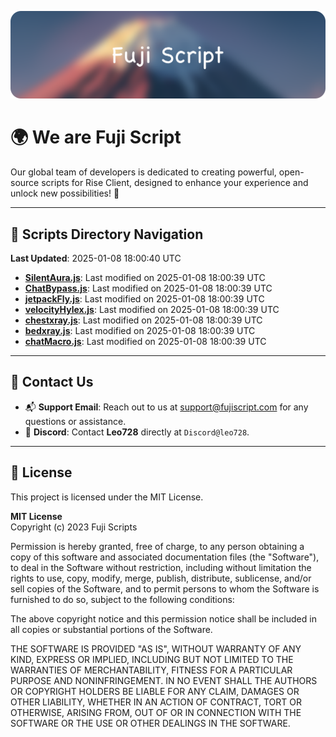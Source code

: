![Banner](.github/b.webp)

# 🌍 **We are Fuji Script**

Our global team of developers is dedicated to creating powerful, open-source scripts for Rise Client, designed to enhance your experience and unlock new possibilities! 🌟

---
<!-- SCRIPTS_NAVIGATION_START -->
## 📂 **Scripts Directory Navigation**

**Last Updated**: 2025-01-08 18:00:40 UTC

- **[SilentAura.js](scripts/SilentAura.js)**: Last modified on 2025-01-08 18:00:39 UTC
- **[ChatBypass.js](scripts/ChatBypass.js)**: Last modified on 2025-01-08 18:00:39 UTC
- **[jetpackFly.js](scripts/jetpackFly.js)**: Last modified on 2025-01-08 18:00:39 UTC
- **[velocityHylex.js](scripts/velocityHylex.js)**: Last modified on 2025-01-08 18:00:39 UTC
- **[chestxray.js](scripts/chestxray.js)**: Last modified on 2025-01-08 18:00:39 UTC
- **[bedxray.js](scripts/bedxray.js)**: Last modified on 2025-01-08 18:00:39 UTC
- **[chatMacro.js](scripts/chatMacro.js)**: Last modified on 2025-01-08 18:00:39 UTC

<!-- SCRIPTS_NAVIGATION_END -->

---

## 💬 **Contact Us**  
- 📬 **Support Email**: Reach out to us at [support@fujiscript.com](mailto:support@fujiscript.com) for any questions or assistance.  
- 💬 **Discord**: Contact **Leo728** directly at `Discord@leo728`.

---

## 📜 **License**

This project is licensed under the MIT License.  

**MIT License**  
Copyright (c) 2023 Fuji Scripts  

Permission is hereby granted, free of charge, to any person obtaining a copy of this software and associated documentation files (the "Software"), to deal in the Software without restriction, including without limitation the rights to use, copy, modify, merge, publish, distribute, sublicense, and/or sell copies of the Software, and to permit persons to whom the Software is furnished to do so, subject to the following conditions:  

The above copyright notice and this permission notice shall be included in all copies or substantial portions of the Software.  

THE SOFTWARE IS PROVIDED "AS IS", WITHOUT WARRANTY OF ANY KIND, EXPRESS OR IMPLIED, INCLUDING BUT NOT LIMITED TO THE WARRANTIES OF MERCHANTABILITY, FITNESS FOR A PARTICULAR PURPOSE AND NONINFRINGEMENT. IN NO EVENT SHALL THE AUTHORS OR COPYRIGHT HOLDERS BE LIABLE FOR ANY CLAIM, DAMAGES OR OTHER LIABILITY, WHETHER IN AN ACTION OF CONTRACT, TORT OR OTHERWISE, ARISING FROM, OUT OF OR IN CONNECTION WITH THE SOFTWARE OR THE USE OR OTHER DEALINGS IN THE SOFTWARE.  
